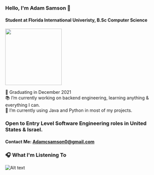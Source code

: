 ### Hello, I'm Adam Samson 👋

#### Student at Florida International Univeristy, B.Sc Computer Science <br>
#### 

<img height="180em" src="https://github-readme-stats.vercel.app/api?username=Adamcsamson&show_icons=true&hide_border=true&&count_private=true&include_all_commits=true" />


🌟 Graduating in December 2021 <br>
📚 I’m currently working on backend engineering, learning anything & everything I can. <br>
🧰 I’m currently using Java and Python in most of my projects. <br>

### Open to Entry Level Software Engineering roles in United States & Israel.

#### Contact Me: Adamcsamson0@gmail.com <br>

### 🎧 What I'm Listening To

![Alt text](https://spotify-recently-played-readme.vercel.app/api?user=samsonadam)




<!--
**adamcsamson/adamcsamson** is a ✨ _special_ ✨ repository because its `README.md` (this file) appears on your GitHub profile.

Here are some ideas to get you started:

- 🔭 I’m currently working on ...
- 🌱 I’m currently learning ...
- 👯 I’m looking to collaborate on ...
- 🤔 I’m looking for help with ...
- 💬 Ask me about ...
- 📫 How to reach me: ...
- 😄 Pronouns: ...
- ⚡ Fun fact: ...
-->
